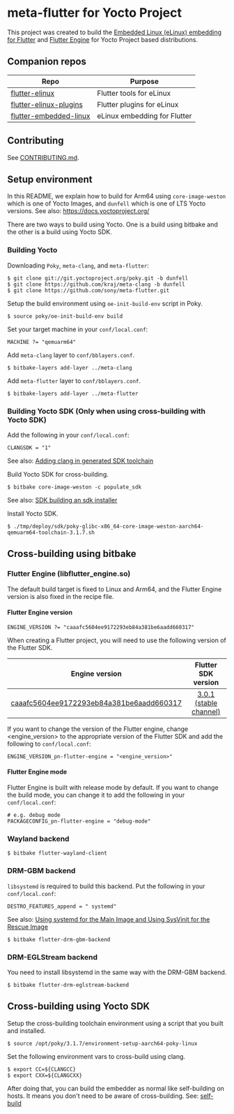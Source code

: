# meta-flutter for Yocto Project
This project was created to build the [Embedded Linux (eLinux) embedding for Flutter](https://github.com/sony/flutter-embedded-linux) and [Flutter Engine](https://github.com/flutter/engine) for Yocto Project based distributions.

## Companion repos
| Repo | Purpose |
| ------------- | ------------- |
| [flutter-elinux](https://github.com/sony/flutter-elinux) | Flutter tools for eLinux |
| [flutter-elinux-plugins](https://github.com/sony/flutter-elinux-plugins) | Flutter plugins for eLinux |
| [flutter-embedded-linux](https://github.com/sony/flutter-embedded-linux) | eLinux embedding for Flutter |

## Contributing
See [CONTRIBUTING.md](CONTRIBUTING.md).

## Setup environment
In this README, we explain how to build for Arm64 using `core-image-weston` which is one of Yocto Images, and `dunfell` which is one of LTS Yocto versions. See also: https://docs.yoctoproject.org/

There are two ways to build using Yocto. One is a build using bitbake and the other is a build using Yocto SDK.

### Building Yocto
Downloading `Poky`, `meta-clang`, and `meta-flutter`:
```Shell
$ git clone git://git.yoctoproject.org/poky.git -b dunfell
$ git clone https://github.com/kraj/meta-clang -b dunfell
$ git clone https://github.com/sony/meta-flutter.git
```

Setup the build environment using `oe-init-build-env` script in Poky.
```Shell
$ source poky/oe-init-build-env build
```

Set your target machine in your `conf/local.conf`:
```
MACHINE ?= "qemuarm64"
```

Add `meta-clang` layer to `conf/bblayers.conf`.
```Shell
$ bitbake-layers add-layer ../meta-clang
```

Add `meta-flutter` layer to `conf/bblayers.conf`.
```Shell
$ bitbake-layers add-layer ../meta-flutter
```

### Building Yocto SDK (Only when using cross-building with Yocto SDK)
Add the following in your `conf/local.conf`:
```
CLANGSDK = "1"
```
See also: [Adding clang in generated SDK toolchain](https://github.com/kraj/meta-clang/blob/master/README.md#adding-clang-in-generated-sdk-toolchain)

Build Yocto SDK for cross-building.
```Shell
$ bitbake core-image-weston -c populate_sdk
```
See also: [SDK building an sdk installer](https://www.yoctoproject.org/docs/2.1/sdk-manual/sdk-manual.html#sdk-building-an-sdk-installer)

Install Yocto SDK.
```Shell
$ ./tmp/deploy/sdk/poky-glibc-x86_64-core-image-weston-aarch64-qemuarm64-toolchain-3.1.7.sh
```

## Cross-building using bitbake
### Flutter Engine (libflutter_engine.so)
The default build target is fixed to Linux and Arm64, and the Flutter Engine version is also fixed in the recipe file.

#### Flutter Engine version
```
ENGINE_VERSION ?= "caaafc5604ee9172293eb84a381be6aadd660317"
```

When creating a Flutter project, you will need to use the following version of the Flutter SDK.  

| Engine version | Flutter SDK version |
| :-------------: | :-------------: |
| [caaafc5604ee9172293eb84a381be6aadd660317](https://github.com/flutter/engine/commit/caaafc5604ee9172293eb84a381be6aadd660317) | [3.0.1 (stable channel)](https://github.com/flutter/flutter/releases/tag/3.0.1) |

If you want to change the version of the Flutter engine, change <engine_version> to the appropriate version of the Flutter SDK and add the following to `conf/local.conf`:
```
ENGINE_VERSION_pn-flutter-engine = "<engine_version>"
```

#### Flutter Engine mode
Flutter Engine is built with release mode by default. If you want to change the build mode, you can change it to add the following in your `conf/local.conf`:

```
# e.g. debug mode
PACKAGECONFIG_pn-flutter-engine = "debug-mode"
```

### Wayland backend
```Shell
$ bitbake flutter-wayland-client
```

### DRM-GBM backend
`libsystemd` is required to build this backend. Put the following in your `conf/local.conf`: 
```
DESTRO_FEATURES_append = " systemd"
```
See also: [Using systemd for the Main Image and Using SysVinit for the Rescue Image](https://www.yoctoproject.org/docs/current/mega-manual/mega-manual.html#using-systemd-for-the-main-image-and-using-sysvinit-for-the-rescue-image)

```Shell
$ bitbake flutter-drm-gbm-backend
```

### DRM-EGLStream backend
You need to install libsystemd in the same way with the DRM-GBM backend.

```Shell
$ bitbake flutter-drm-eglstream-backend
```

## Cross-building using Yocto SDK
Setup the cross-building toolchain environment using a script that you built and installed.
```Shell
$ source /opt/poky/3.1.7/environment-setup-aarch64-poky-linux
```

Set the following environment vars to cross-build using clang.
```Shell
$ export CC=${CLANGCC}
$ export CXX=${CLANGCXX}
```

After doing that, you can build the embedder as normal like self-building on hosts. It means you don't need to be aware of cross-building. See: [self-build](https://github.com/sony/flutter-embedded-linux/wiki/Building-Embedded-Linux-embedding-for-Flutter#self-build)
